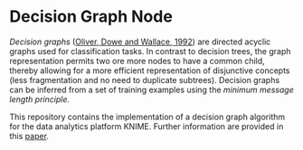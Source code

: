 # Decision Graph Node

*Decision graphs* ([Oliver, Dowe and Wallace, 1992](http://citeseerx.ist.psu.edu/viewdoc/download?doi=10.1.1.52.1476&rep=rep1&type=pdf)) are directed acyclic graphs used for classification tasks. In contrast to decision trees, the graph representation permits two ore more nodes to have a common child, thereby allowing for a more efficient representation of disjunctive concepts (less fragmentation and no need to duplicate subtrees). Decision graphs can be inferred from a set of training examples using the *minimum message length principle*.

This repository contains the implementation of a decision graph algorithm for the data analytics platform KNIME. Further information are provided in this [paper](DecisionGraphs.pdf).
